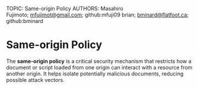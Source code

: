 TOPIC: Same-origin Policy
AUTHORS: Masahiro Fujimoto; mfujimot@gmail.com; github:mfuji09
         brian; bminard@flatfoot.ca; github:bminard

# Same-origin Policy

The **same-origin policy** is a critical security mechanism that restricts how a
document or script loaded from one origin can interact with a resource from another
origin. It helps isolate potentially malicious documents, reducing possible attack vectors.
